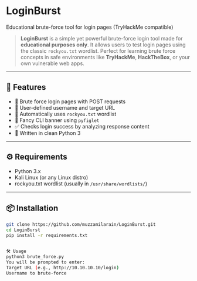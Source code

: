 # LoginBurst
Educational brute-force tool for login pages (TryHackMe compatible)

> **LoginBurst** is a simple yet powerful brute-force login tool made for **educational purposes only**. It allows users to test login pages using the classic `rockyou.txt` wordlist. Perfect for learning brute force concepts in safe environments like **TryHackMe**, **HackTheBox**, or your own vulnerable web apps.

---

## 🚀 Features

- 🔐 Brute force login pages with POST requests
- 👤 User-defined username and target URL
- 📂 Automatically uses `rockyou.txt` wordlist
- 🎨 Fancy CLI banner using `pyfiglet`
- ✅ Checks login success by analyzing response content
- 🐍 Written in clean Python 3

---

## ⚙️ Requirements

- Python 3.x
- Kali Linux (or any Linux distro)
- rockyou.txt wordlist (usually in `/usr/share/wordlists/`)

---

## 📦 Installation

```bash
git clone https://github.com/muzzamilarain/LoginBurst.git
cd LoginBurst
pip install -r requirements.txt


🛠️ Usage
python3 brute_force.py
You will be prompted to enter:
Target URL (e.g., http://10.10.10.10/login)
Username to brute-force

